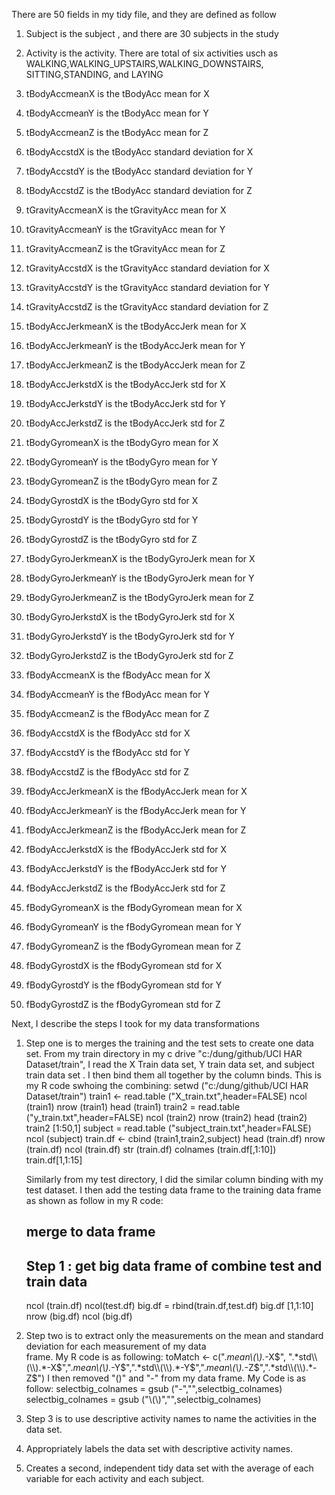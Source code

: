 There are 50 fields in my tidy file, and they are defined as follow

1. Subject  is the subject , and there are 30 subjects in the study

2.  Activity is the activity. There are total of six activities usch as WALKING,WALKING_UPSTAIRS,WALKING_DOWNSTAIRS,
    SITTING,STANDING, and LAYING

3. tBodyAccmeanX is the tBodyAcc mean for X

4. tBodyAccmeanY is the tBodyAcc mean for Y

5. tBodyAccmeanZ is the tBodyAcc mean for Z

6. tBodyAccstdX is the tBodyAcc standard deviation for X

7. tBodyAccstdY is the tBodyAcc standard deviation for Y

8. tBodyAccstdZ is the tBodyAcc standard deviation for Z

9. tGravityAccmeanX is the tGravityAcc mean for X

10. tGravityAccmeanY is the tGravityAcc mean for Y

11. tGravityAccmeanZ is the tGravityAcc mean for Z

12. tGravityAccstdX is the tGravityAcc standard deviation for X

13.  tGravityAccstdY is the tGravityAcc standard deviation for Y

14.  tGravityAccstdZ is the tGravityAcc standard deviation for Z

15. tBodyAccJerkmeanX is the tBodyAccJerk mean for X

16. tBodyAccJerkmeanY is the tBodyAccJerk mean for Y

17. tBodyAccJerkmeanZ is the tBodyAccJerk mean for Z

18. tBodyAccJerkstdX  is the tBodyAccJerk std for X

19. tBodyAccJerkstdY   is the tBodyAccJerk std for Y

20. tBodyAccJerkstdZ   is the tBodyAccJerk std for Z

21. tBodyGyromeanX   is the tBodyGyro mean  for X

22. tBodyGyromeanY is the tBodyGyro mean  for Y

23. tBodyGyromeanZ is the tBodyGyro mean  for Z

24. tBodyGyrostdX is the tBodyGyro std  for X

25.  tBodyGyrostdY is the tBodyGyro std  for Y

26.  tBodyGyrostdZ is the tBodyGyro std  for Z

27. tBodyGyroJerkmeanX is the tBodyGyroJerk mean for X

28. tBodyGyroJerkmeanY is the tBodyGyroJerk mean for Y

29. tBodyGyroJerkmeanZ is the tBodyGyroJerk mean for Z

30. tBodyGyroJerkstdX is the tBodyGyroJerk std for X

31.  tBodyGyroJerkstdY is the tBodyGyroJerk std for Y

32. tBodyGyroJerkstdZ is the tBodyGyroJerk std for Z

33. fBodyAccmeanX is the fBodyAcc mean for X

34. fBodyAccmeanY is the fBodyAcc mean for Y

35. fBodyAccmeanZ is the fBodyAcc mean for Z

36.  fBodyAccstdX is the fBodyAcc std for X

37. fBodyAccstdY is the fBodyAcc std for Y

38. fBodyAccstdZ is the fBodyAcc std for Z

39. fBodyAccJerkmeanX  is the fBodyAccJerk mean for X

40. fBodyAccJerkmeanY is the fBodyAccJerk mean for Y

41. fBodyAccJerkmeanZ is the fBodyAccJerk mean for Z 

42. fBodyAccJerkstdX is the fBodyAccJerk std for X

43. fBodyAccJerkstdY is the fBodyAccJerk std for Y

44. fBodyAccJerkstdZ is the fBodyAccJerk std for Z

45. fBodyGyromeanX is the fBodyGyromean mean for X

46. fBodyGyromeanY is the fBodyGyromean mean for Y

47. fBodyGyromeanZ is the fBodyGyromean mean for Z

48.  fBodyGyrostdX is the fBodyGyromean  std for X

49. fBodyGyrostdY is the fBodyGyromean  std for Y

50. fBodyGyrostdZ is the fBodyGyromean  std for Z


Next, I describe the steps I took for my data transformations

1. Step one is to merges the training and the test sets to create one data set. 
   From my train directory in my c drive "c:/dung/github/UCI HAR Dataset/train", I read the X Train data set, Y train      data  set, and subject train data set . I then bind them all together by the column binds. 
   This is my R code swhoing the combining:
     setwd ("c:/dung/github/UCI HAR Dataset/train")
     train1 <- read.table ("X_train.txt",header=FALSE)
     ncol (train1)
     nrow (train1)
     head (train1)
     train2 = read.table ("y_train.txt",header=FALSE)
     ncol (train2)
     nrow (train2)
     head (train2)
     train2 [1:50,1]
     subject = read.table ("subject_train.txt",header=FALSE)
     ncol (subject)
     train.df <- cbind (train1,train2,subject)
     head (train.df)
     nrow (train.df)
     ncol (train.df)
     str (train.df)
     colnames (train.df[,1:10])
     train.df[1,1:15]
   
    Similarly from my test directory, I did the similar column binding with my test dataset.
    I then add the testing data frame to the training data frame as shown as follow in my R code:
        
     ## merge to data frame
     ## Step 1 : get big data frame of combine test and train data
     ncol (train.df)
     ncol(test.df)
     big.df = rbind(train.df,test.df)
     big.df [1,1:10]
     nrow (big.df)
     ncol (big.df)


2. Step two is to extract only the measurements on the mean and standard deviation for each measurement of my data   
    frame. My R code is as following:
   toMatch <- c(".*mean\\(\\).*-X$", ".*std\\(\\).*-X$",".*mean\\(\\).*-Y$",".*std\\(\\).*-Y$",".*mean\\(\\).*-Z$",".*std\\(\\).*-Z$")
  I then removed "()" and "-" from my data frame. My Code is as follow:
   selectbig_colnames = gsub ("-","",selectbig_colnames)
   selectbig_colnames = gsub ("\\(\\)","",selectbig_colnames)

3. Step 3 is to use descriptive activity names to name the activities in the data set. 

4. Appropriately labels the data set with descriptive activity names. 

5. Creates a second, independent tidy data set with the average of each variable for each activity and each subject. 

